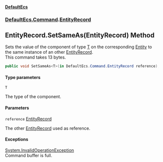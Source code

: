 #### [DefaultEcs](DefaultEcs.md 'DefaultEcs')
### [DefaultEcs.Command](DefaultEcs.md#DefaultEcs.Command 'DefaultEcs.Command').[EntityRecord](EntityRecord.md 'DefaultEcs.Command.EntityRecord')

## EntityRecord.SetSameAs<T>(EntityRecord) Method

Sets the value of the component of type [T](EntityRecord.SetSameAs_T_(EntityRecord).md#DefaultEcs.Command.EntityRecord.SetSameAs_T_(DefaultEcs.Command.EntityRecord).T 'DefaultEcs.Command.EntityRecord.SetSameAs<T>(DefaultEcs.Command.EntityRecord).T') on the corresponding [Entity](Entity.md 'DefaultEcs.Entity') to the same instance of an other [EntityRecord](EntityRecord.md 'DefaultEcs.Command.EntityRecord').  
This command takes 13 bytes.

```csharp
public void SetSameAs<T>(in DefaultEcs.Command.EntityRecord reference);
```
#### Type parameters

<a name='DefaultEcs.Command.EntityRecord.SetSameAs_T_(DefaultEcs.Command.EntityRecord).T'></a>

`T`

The type of the component.
#### Parameters

<a name='DefaultEcs.Command.EntityRecord.SetSameAs_T_(DefaultEcs.Command.EntityRecord).reference'></a>

`reference` [EntityRecord](EntityRecord.md 'DefaultEcs.Command.EntityRecord')

The other [EntityRecord](EntityRecord.md 'DefaultEcs.Command.EntityRecord') used as reference.

#### Exceptions

[System.InvalidOperationException](https://docs.microsoft.com/en-us/dotnet/api/System.InvalidOperationException 'System.InvalidOperationException')  
Command buffer is full.